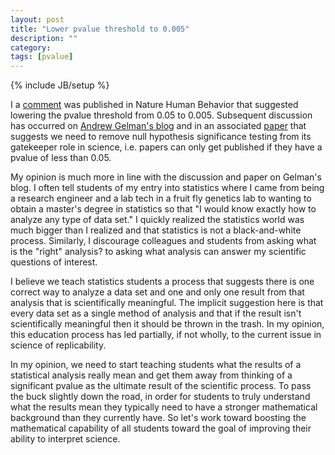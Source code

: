 ```yaml
---
layout: post
title: "Lower pvalue threshold to 0.005"
description: ""
category: 
tags: [pvalue]
---
```

{% include JB/setup %}


I a [comment](https://www.nature.com/articles/s41562-017-0189-z) 
was published in Nature Human Behavior that suggested lowering
the pvalue threshold from 0.05 to 0.005. 
Subsequent discussion has occurred on 
[Andrew Gelman's blog](http://andrewgelman.com/2017/10/02/response-comments-abandon-statistical-significance/)
and in an associated 
[paper](http://www.stat.columbia.edu/~gelman/research/unpublished/abandon.pdf)
that suggests we need to remove null hypothesis significance testing
from its gatekeeper role in science, 
i.e. papers can only get published if they have a pvalue of less than 0.05.

My opinion is much more in line with the discussion and paper on Gelman's 
blog. 
I often tell students of my entry into statistics where I came from being
a research engineer and a lab tech in a fruit fly genetics lab to wanting to
obtain a master's degree in statistics so that 
"I would know exactly how to analyze any type of data set."
I quickly realized the statistics world was much bigger than I realized 
and that statistics is not a black-and-white process. 
Similarly, I discourage colleagues and students from asking what is the 
"right" analysis? to asking what analysis can answer my scientific questions
of interest. 

I believe we teach statistics students a process that suggests there is one
correct way to analyze a data set and one and only one result from that 
analysis that is scientifically meaningful. 
The implicit suggestion here is that every data set as a single method of 
analysis and that if the result isn't scientifically meaningful then it 
should be thrown in the trash. 
In my opinion, this education process has led partially, if not wholly, to 
the current issue in science of replicability.

In my opinion, we need to start teaching students what the results of a 
statistical analysis really mean and get them away from thinking of a 
significant pvalue as the ultimate result of the scientific process.
To pass the buck slightly down the road, 
in order for students to truly understand what the results mean they typically
need to have a stronger mathematical background than they currently have.
So let's work toward boosting the mathematical capability of all students
toward the goal of improving their ability to interpret science.

